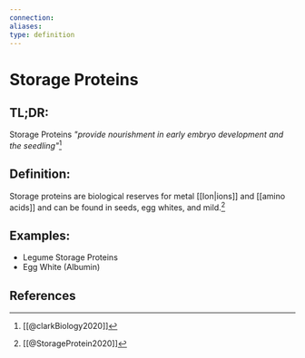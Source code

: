 ```yaml
---
connection:
aliases: 
type: definition
---
```


# Storage Proteins

## TL;DR:
Storage Proteins *"provide nourishment in early embryo development and the seedling"*[^1]

## Definition:
Storage proteins are biological reserves for metal [[Ion|ions]] and [[amino acids]] and can be found in seeds, egg whites, and mild.[^2]

## Examples:
- Legume Storage Proteins
- Egg White (Albumin)

## References
[^1]: [[@clarkBiology2020]]
[^2]: [[@StorageProtein2020]]